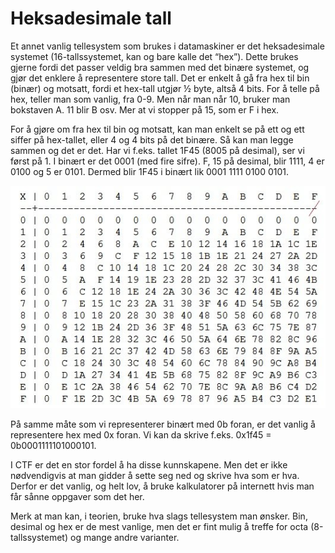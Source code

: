 # Heksadesimale tall
Et annet vanlig tellesystem som brukes i datamaskiner er det heksadesimale systemet (16-tallssystemet, kan og bare kalle det “hex”). Dette brukes gjerne fordi det passer veldig bra sammen med det binære systemet, og gjør det enklere å representere store tall. Det er enkelt å gå fra hex til bin (binær) og motsatt, fordi et hex-tall utgjør ½ byte, altså 4 bits. 
For å telle på hex, teller man som vanlig, fra 0-9. Men når man når 10, bruker man bokstaven A. 11 blir B osv. Mer at vi stopper på 15, som er F i hex. 

For å gjøre om fra hex til bin og motsatt, kan man enkelt se på ett og ett siffer på hex-tallet, eller 4 og 4 bits på det binære. Så kan man legge sammen og det er det. 
Har vi f.eks. tallet 1F45 (8005 på desimal), ser vi først på 1. I binært er det 0001 (med fire sifre). F, 15 på desimal, blir 1111, 4 er 0100 og 5 er 0101. Dermed blir 1F45 i binært lik 0001 1111 0100 0101. 

 ![Hex-tabell](../../bilder/hex_tall.PNG)

På samme måte som vi representerer binært med 0b foran, er det vanlig å representere hex med 0x foran. Vi kan da skrive f.eks. 0x1f45 = 0b0001111101000101. 

I CTF er det en stor fordel å ha disse kunnskapene. Men det er ikke nødvendigvis at man gidder å sette seg ned og skrive hva som er hva. Derfor er det vanlig, og helt lov, å bruke kalkulatorer på internett hvis man får sånne oppgaver som det her. 

Merk at man kan, i teorien, bruke hva slags tellesystem man ønsker. Bin, desimal og hex er de mest vanlige, men det er fint mulig å treffe for octa (8-tallssystemet) og mange andre varianter. 